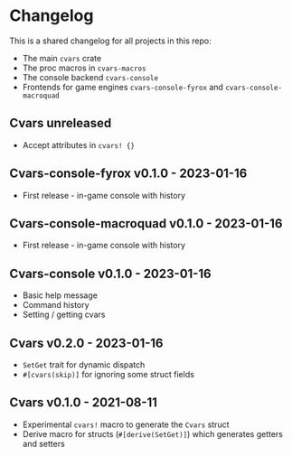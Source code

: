 # Changelog

This is a shared changelog for all projects in this repo:

- The main `cvars` crate
- The proc macros in `cvars-macros`
- The console backend `cvars-console`
- Frontends for game engines `cvars-console-fyrox` and `cvars-console-macroquad`

## Cvars unreleased

- Accept attributes in `cvars! {}`

## Cvars-console-fyrox v0.1.0 - 2023-01-16

- First release - in-game console with history

## Cvars-console-macroquad v0.1.0 - 2023-01-16

- First release - in-game console with history

## Cvars-console v0.1.0 - 2023-01-16

- Basic help message
- Command history
- Setting / getting cvars

## Cvars v0.2.0 - 2023-01-16

- `SetGet` trait for dynamic dispatch
- `#[cvars(skip)]` for ignoring some struct fields

## Cvars v0.1.0 - 2021-08-11

- Experimental `cvars!` macro to generate the `Cvars` struct
- Derive macro for structs (`#[derive(SetGet)]`) which generates getters and setters
